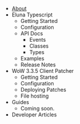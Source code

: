 - [About](/)
- Eluna Typescript
    - Getting Started
    - Configuration
    - API Docs
        - Events
        - Classes
        - Types
    - Examples
    - Release Notes 
- WoW 3.3.5 Client Patcher
    - Getting Started
    - Configuration
    - Deploying Patches
    - File hosting
- Guides
    - Coming soon. 
- Developer Articles

